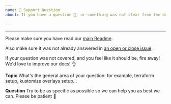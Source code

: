 ```yaml
---
name: 🤗 Support Question
about: If you have a question 💬, or something was not clear from the docs!

---
```


<!-- ^ Click "Preview" for a nicer view! ^
We primarily use GitHub as an issue tracker. If however you're encountering an issue not covered in the docs, we may be able to help! -->

---

Please make sure you have read our [main Readme](https://github.com/openfun/jitsi-k8s).

Also make sure it was not already answered in [an open or close issue](https://github.com/openfun/jitsi-k8s/issues).

If your question was not covered, and you feel like it should be, fire away! We'd love to improve our docs! 👌

**Topic**
What's the general area of your question: for example, terraform setup, kustomize overlays setup...

**Question**
Try to be as specific as possible so we can help you as best we can. Please be patient 🙏
